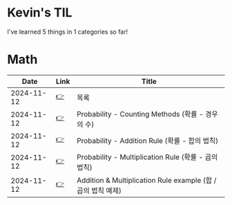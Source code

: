 # Kevin's TIL

  I've learned 5 things in 1 categories so far!
  
# Math

| Date| Link | Title |
|-----|------|-------|
| 2024-11-12 | [👉](Math/00_contents.md)| 목록
| 2024-11-12 | [👉](Math/01_Probability_Counting_Methods.md)| Probability - Counting Methods (확률 - 경우의 수)
| 2024-11-12 | [👉](Math/02_Probability_Addition_Rule.md)| Probability - Addition Rule (확률 - 합의 법칙)
| 2024-11-12 | [👉](Math/03_Probability_Multiplication_Rule.md)| Probability - Multiplication Rule (확률 - 곱의 법칙)
| 2024-11-12 | [👉](Math/04_Example.md)| Addition & Multiplication Rule example (합 / 곱의 법칙 예제)

  